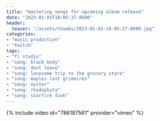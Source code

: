 ```yaml
---
title: "mastering songs for upcoming album release"
date: "2023-01-03T18:05:37-0600"
header:
  teaser: "/assets/thumbs/2023-01-03-18-05-37-0600.jpg"
categories:
- "music production"
- "twitch"
tags:
- "fl studio"
- "song: black body"
- "song: dont leave"
- "song: lonesome trip to the grocery store"
- "song: maples lost grimoires"
- "song: oyster"
- "song: rhodophyta"
- "song: starfire funk"
---
```

{% include video id="786187561" provider="vimeo" %}
